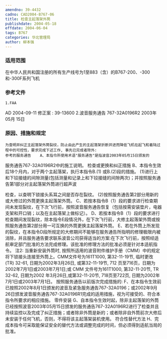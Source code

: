 ```yaml
---
amendno: 39-4432
cadno: CAD2004-B767-06
title: 检查主起落架外筒
publishdate: 2004-05-18
effdate: 2004-06-04
tags: B767
categories: 华北管理局
author: 柳本强
---
```


### 适用范围 
在中华人民共和国注册的所有生产线号为1至883（含）的B767-200、-300和-300F系列飞机

<!--more-->
### 参考文件
    1.FAA 
AD 2004-09-11  修正案 : 39-13600 
    2.波音服务通告 767-32A0196R2  2003年 05月 15日

### 原因、措施和规定 
    为查明并纠正主起落架外筒裂纹，防止由此产生的主起落架折断并进而降低飞机在起飞和着陆过程中的可控性，要求完成下述工作, 事先已完成者除外: 
    参考的服务通告    A、本指令所使用术语"服务通告"是指波音2003年05月15日颁发的
服务通告767-32A0196R2中的施工说明。    检查或更换和纠正措施     B、本指令生效后18个月内，对于两个主起落架，执行本指令B.(1)
或B.(2)段的措施。
     (1)进行上和下铰接缝的间隙测量(包括测量和记录上和下铰接缝的间隙两次)；并按照服务通告第1部分对主起落架外筒进行超声波
  
检查，以查明下锁接头系耳之间是否存在裂纹。 
     (2)按照服务通告第2部分用新的或大修过的外筒更换主起落架外筒。 
    C、若按本指令B（1）段的要求进行检查期间未发现裂纹，在下次飞行前，按照波音服务通告恢复（包括按需安装垫片，电器支架和开口销；以及在主起落架上做标记）。 
    D、若按本指令B（1）段的要求进行检查期间发现裂纹，除本指令E段情况外，在下次飞行前，大修主起落架外筒或按照服务通告第2部分用一可互换的外筒更换主起落架外筒。 
    E、若在外筒上所发现的裂纹，在本指令D段所规定的大修期间不能够在服务通告所指明的修理极限内被消除，并且服务通告要求联系波音公司获得适当的方案:在下次飞行前，按照经适航审定部门批准的方法完成修理。该批准的修理方法的批准必须是针对本适航指令。 
    注2: 当重新安装外筒时, 按照所适用的波音附件维护手册（CMM）中的规定将下锁接头连接至外筒上。CMM文件号为161T1000, 第32-11-19节, 临时更改 (TR) 32-61, 日期为2002年3月26日, 或第32-11-19节, 712 页至716页，日期为2002年7月1日或2003年7月1日;或 CMM 文件号为161T1000, 第32-11-20节, TR 32-62, 日期为2002 年3月26日,或第32-11-20节, 718页至722页, 日期为2002年7月1日或2003年7月1日。
    按照服务通告以前版次完成措施的: 
    F、在本指令生效前已按照2002年8月1日颁发的波音及紧急服务通告767-32A0196；或2002年9月26日颁发波音服务通告767-32A0196R1完成的适用措施，视为可接受的、符合本指令所要求的相应措施。 
    零件安装 
    G、自本指令生效时起，除非主起落架的外筒已经按照波音2003年05月15日颁发的服务通告767-32A0196R2进行了检查并且持续监控以及完成了纠正措施；或者除非外筒是新的；或者除非自外筒前次大修后未安装于任何飞机，否则，不得将该主起落架装机使用。 
    符合性替代方法    H、完成本指令可采取能保证安全的替代方法或调整完成的时间，但必须得到适航当局的批准。
